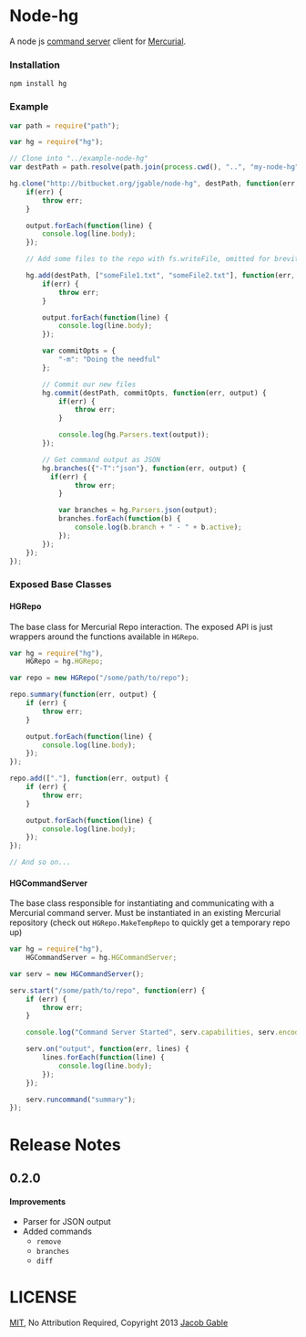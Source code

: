 Node-hg
=======

A node js [command server](http://mercurial.selenic.com/wiki/CommandServer) client for [Mercurial](http://mercurial.selenic.com).

### Installation

    npm install hg

### Example

```javascript
var path = require("path");

var hg = require("hg");

// Clone into "../example-node-hg"
var destPath = path.resolve(path.join(process.cwd(), "..", "my-node-hg"));

hg.clone("http://bitbucket.org/jgable/node-hg", destPath, function(err, output) {
	if(err) {
		throw err;
	}

	output.forEach(function(line) {
		console.log(line.body);
	});

	// Add some files to the repo with fs.writeFile, omitted for brevity

	hg.add(destPath, ["someFile1.txt", "someFile2.txt"], function(err, output) {
		if(err) {
			throw err;
		}

		output.forEach(function(line) {
			console.log(line.body);
		});

		var commitOpts = {
			"-m": "Doing the needful"
		};

		// Commit our new files
		hg.commit(destPath, commitOpts, function(err, output) {
			if(err) {
				throw err;
			}

			console.log(hg.Parsers.text(output));
		});

		// Get command output as JSON
		hg.branches({"-T":"json"}, function(err, output) {
		  if(err) {
				throw err;
			}

			var branches = hg.Parsers.json(output);
			branches.forEach(function(b) {
				console.log(b.branch + " - " + b.active);
			});
		});
	});
});
```

### Exposed Base Classes

#### HGRepo

The base class for Mercurial Repo interaction.  The exposed API is just wrappers around the functions available in `HGRepo`.

```javascript
var hg = require("hg"),
	HGRepo = hg.HGRepo;

var repo = new HGRepo("/some/path/to/repo");

repo.summary(function(err, output) {
	if (err) {
		throw err;
	}

	output.forEach(function(line) {
		console.log(line.body);
	});
});

repo.add(["."], function(err, output) {
	if (err) {
		throw err;
	}

	output.forEach(function(line) {
		console.log(line.body);
	});
});

// And so on...

```

#### HGCommandServer

The base class responsible for instantiating and communicating with a Mercurial command server.  Must be instantiated in an existing Mercurial repository (check out `HGRepo.MakeTempRepo` to quickly get a temporary repo up)

```javascript
var hg = require("hg"),
	HGCommandServer = hg.HGCommandServer;

var serv = new HGCommandServer();

serv.start("/some/path/to/repo", function(err) {
	if (err) {
		throw err;
	}

	console.log("Command Server Started", serv.capabilities, serv.encoding);

	serv.on("output", function(err, lines) {
		lines.forEach(function(line) {
			console.log(line.body);
		});
	});

	serv.runcommand("summary");
});
```

Release Notes
=============

## 0.2.0

#### Improvements

* Parser for JSON output
* Added commands
    * `remove`
    * `branches`
    * `diff` 

LICENSE
=======

[MIT](http://opensource.org/licenses/MIT), No Attribution Required, Copyright 2013 [Jacob Gable](http://jacobgable.com)